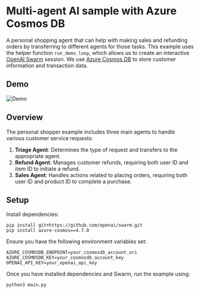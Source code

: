 # Multi-agent AI sample with Azure Cosmos DB

A personal shopping agent that can help with making sales and refunding orders by transferring to different agents for those tasks.
This example uses the helper function `run_demo_loop`, which allows us to create an interactive [OpenAI Swarm](https://github.com/openai/swarm) session.
We use [Azure Cosmos DB](https://learn.microsoft.com/azure/cosmos-db/introduction) to store customer information and transaction data.

## Demo

![Demo](./media/demo.gif)

## Overview

The personal shopper example includes three main agents to handle various customer service requests:

1. **Triage Agent**: Determines the type of request and transfers to the appropriate agent.
2. **Refund Agent**: Manages customer refunds, requiring both user ID and item ID to initiate a refund.
3. **Sales Agent**: Handles actions related to placing orders, requiring both user ID and product ID to complete a purchase.

## Setup

Install dependencies:

```shell
pip install git+https://github.com/openai/swarm.git
pip install azure-cosmos==4.7.0
```

Ensure you have the following environment variables set:
```shell
AZURE_COSMOSDB_ENDPOINT=your_cosmosdb_account_uri
AZURE_COSMOSDB_KEY=your_cosmosdb_account_key
OPENAI_API_KEY=your_openai_api_key
```

Once you have installed dependencies and Swarm, run the example using:

```shell
python3 main.py
```
